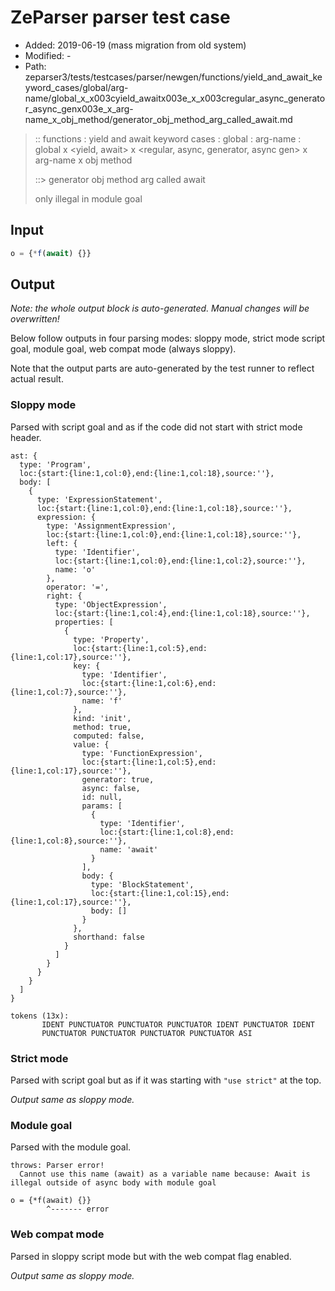 # ZeParser parser test case

- Added: 2019-06-19 (mass migration from old system)
- Modified: -
- Path: zeparser3/tests/testcases/parser/newgen/functions/yield_and_await_keyword_cases/global/arg-name/global_x_x003cyield_awaitx003e_x_x003cregular_async_generator_async_genx003e_x_arg-name_x_obj_method/generator_obj_method_arg_called_await.md

> :: functions : yield and await keyword cases : global : arg-name : global x <yield, await> x <regular, async, generator, async gen> x arg-name x obj method
>
> ::> generator obj method arg called await
>
> only illegal in module goal

## Input

`````js
o = {*f(await) {}}
`````

## Output

_Note: the whole output block is auto-generated. Manual changes will be overwritten!_

Below follow outputs in four parsing modes: sloppy mode, strict mode script goal, module goal, web compat mode (always sloppy).

Note that the output parts are auto-generated by the test runner to reflect actual result.

### Sloppy mode

Parsed with script goal and as if the code did not start with strict mode header.

`````
ast: {
  type: 'Program',
  loc:{start:{line:1,col:0},end:{line:1,col:18},source:''},
  body: [
    {
      type: 'ExpressionStatement',
      loc:{start:{line:1,col:0},end:{line:1,col:18},source:''},
      expression: {
        type: 'AssignmentExpression',
        loc:{start:{line:1,col:0},end:{line:1,col:18},source:''},
        left: {
          type: 'Identifier',
          loc:{start:{line:1,col:0},end:{line:1,col:2},source:''},
          name: 'o'
        },
        operator: '=',
        right: {
          type: 'ObjectExpression',
          loc:{start:{line:1,col:4},end:{line:1,col:18},source:''},
          properties: [
            {
              type: 'Property',
              loc:{start:{line:1,col:5},end:{line:1,col:17},source:''},
              key: {
                type: 'Identifier',
                loc:{start:{line:1,col:6},end:{line:1,col:7},source:''},
                name: 'f'
              },
              kind: 'init',
              method: true,
              computed: false,
              value: {
                type: 'FunctionExpression',
                loc:{start:{line:1,col:5},end:{line:1,col:17},source:''},
                generator: true,
                async: false,
                id: null,
                params: [
                  {
                    type: 'Identifier',
                    loc:{start:{line:1,col:8},end:{line:1,col:8},source:''},
                    name: 'await'
                  }
                ],
                body: {
                  type: 'BlockStatement',
                  loc:{start:{line:1,col:15},end:{line:1,col:17},source:''},
                  body: []
                }
              },
              shorthand: false
            }
          ]
        }
      }
    }
  ]
}

tokens (13x):
       IDENT PUNCTUATOR PUNCTUATOR PUNCTUATOR IDENT PUNCTUATOR IDENT
       PUNCTUATOR PUNCTUATOR PUNCTUATOR PUNCTUATOR ASI
`````

### Strict mode

Parsed with script goal but as if it was starting with `"use strict"` at the top.

_Output same as sloppy mode._

### Module goal

Parsed with the module goal.

`````
throws: Parser error!
  Cannot use this name (await) as a variable name because: Await is illegal outside of async body with module goal

o = {*f(await) {}}
        ^------- error
`````


### Web compat mode

Parsed in sloppy script mode but with the web compat flag enabled.

_Output same as sloppy mode._
